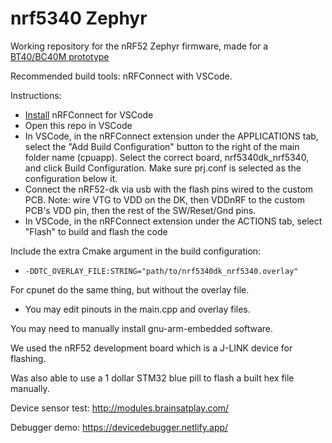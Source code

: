# nrf5340 Zephyr
Working repository for the nRF52 Zephyr firmware, made for a [BT40/BC40M prototype](https://github.com/moothyknight/nRF52-Biosensing-Boards)

Recommended build tools: nRFConnect with VSCode. 

Instructions:
- [Install](https://nrfconnect.github.io/vscode-nrf-connect/) nRFConnect for VSCode
- Open this repo in VSCode
- In VSCode, in the nRFConnect extension under the APPLICATIONS tab, select the "Add Build Configuration" button to the right of the main folder name (cpuapp). Select the correct board, nrf5340dk_nrf5340, and click Build Configuration. Make sure prj.conf is selected as the configuration below it.
- Connect the nRF52-dk via usb with the flash pins wired to the custom PCB. Note: wire VTG to VDD on the DK, then VDDnRF to the custom PCB's VDD pin, then the rest of the SW/Reset/Gnd pins.
- In VSCode, in the nRFConnect extension under the ACTIONS tab, select "Flash" to build and flash the code


Include the extra Cmake argument in the build configuration:
- `-DDTC_OVERLAY_FILE:STRING="path/to/nrf5340dk_nrf5340.overlay"`

For cpunet do the same thing, but without the overlay file.

- You may edit pinouts in the main.cpp and overlay files.

You may need to manually install gnu-arm-embedded software. 

We used the nRF52 development board which is a J-LINK device for flashing. 

Was also able to use a 1 dollar STM32 blue pill to flash a built hex file manually. 

Device sensor test: http://modules.brainsatplay.com/

Debugger demo: https://devicedebugger.netlify.app/ 
